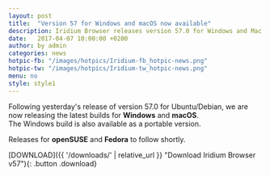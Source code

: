 ```yaml
---
layout: post
title:  "Version 57 for Windows and macOS now available"
description: Iridium Browser releases version 57.0 for Windows and Mac OSX
date:   2017-04-07 10:00:00 +0200
author:	by admin
categories: news
hotpic-fb: "/images/hotpics/Iridium-fb_hotpic-news.png"
hotpic-tw: "/images/hotpics/Iridium-tw_hotpic-news.png"
menu: no
style: style1
---
```


Following yesterday's release of version 57.0 for Ubuntu/Debian, we are now releasing the latest builds for **Windows** and **macOS**.     
The Windows build is also available as a portable version.     
<!--break-->
Releases for **openSUSE** and **Fedora** to follow shortly.     

[DOWNLOAD]({{ '/downloads/' | relative_url }} "Download Iridium Browser v57"){: .button .download}     
